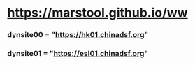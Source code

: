 # https://marstool.github.io/ww

### dynsite00 = "https://hk01.chinadsf.org"
### dynsite01 = "https://esl01.chinadsf.org"

